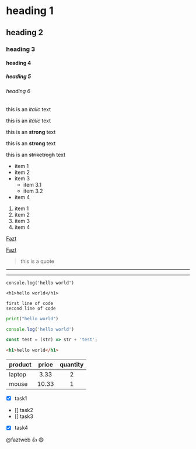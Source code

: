 <!-- HEADINGS -->
# heading 1
## heading 2
### heading 3
#### heading 4
##### heading 5
###### heading 6

<!-- ITALICS -->
this is an *italic* text

this is an _italic_ text

<!-- STRONGS -->
this is an **strong** text

this is an __strong__ text

<!-- STRIKETRHOUG -->
this is an ~~striketrogh~~ text



<!-- UL -->
* item 1
* item 2
* item 3
  * item 3.1
  * item 3.2    
* item 4

<!-- OL -->
1. item 1
2. item 2
3. item 3
4. item 4

<!-- LINKS -->
[Fazt](https://www.faztweb.com)

[Fazt](https://www.faztweb.com "custom title")

<!-- BLOCKQUOTE -->
> this is a quote

<!-- HORIZONTAL RULE -->
___
---

<!-- INLINE CODE -->
`console.log('hello world')`

`<h1>hello world</h1>`

<!-- IMAGES -->
<!-- ![vscode logo](https://upload.wikimedia.org/wikipedia/commons/thumb/9/9a/Visual_Studio_Code_1.35_icon.svg/1200px-Visual_Studio_Code_1.35_icon.svg.png) -->

<!-- ![vscode logo](./vscode.png "vscode") -->

<!-- GITHUB MD -->

```
first line of code
second line of code
```

```python
print("hello world")
```

```javascript
console.log('hello world')

const test = (str) => str + 'test';
```

```html
<h1>hello world</h1>
```

<!-- TABLES -->
| product       | price         |quantity   |
| ------------- |:-------------:| :--------:|
| laptop        | 3.33          | 2         |
| mouse         | 10.33         | 1         |

* [x] task1
* [] task2
* [] task3
* [x] task4

<!-- Mentiosn -->
@faztweb :+1: :smile: